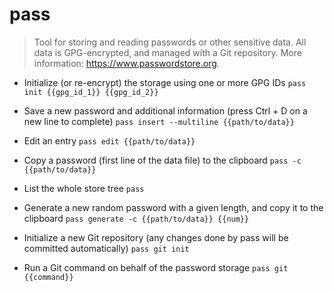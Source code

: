 # pass
> Tool for storing and reading passwords or other sensitive data.
> All data is GPG-encrypted, and managed with a Git repository.
> More information: <https://www.passwordstore.org>.

- Initialize (or re-encrypt) the storage using one or more GPG IDs
`pass init {{gpg_id_1}} {{gpg_id_2}}`

- Save a new password and additional information (press Ctrl + D on a new line to complete)
`pass insert --multiline {{path/to/data}}`

- Edit an entry
`pass edit {{path/to/data}}`

- Copy a password (first line of the data file) to the clipboard
`pass -c {{path/to/data}}`

- List the whole store tree
`pass`

- Generate a new random password with a given length, and copy it to the clipboard
`pass generate -c {{path/to/data}} {{num}}`

- Initialize a new Git repository (any changes done by pass will be committed automatically)
`pass git init`

- Run a Git command on behalf of the password storage
`pass git {{command}}`
